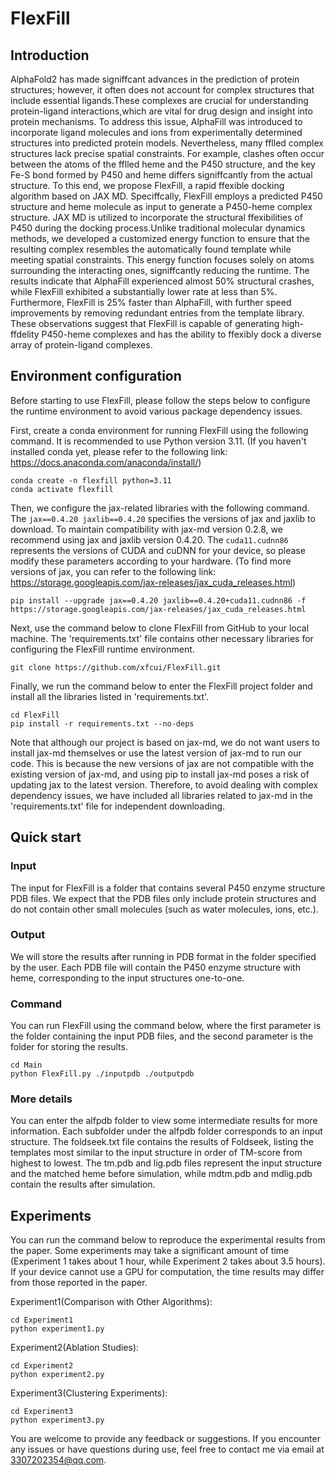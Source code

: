 # FlexFill
## Introduction
AlphaFold2 has made signiffcant advances in the prediction of protein structures; however, it often does not account for complex structures that include essential ligands.These complexes are crucial for understanding protein-ligand interactions,which are vital for drug design and insight into protein mechanisms. To address this issue, AlphaFill was introduced to incorporate ligand molecules and ions from experimentally determined structures into predicted protein models. Nevertheless, many fflled complex structures lack precise spatial constraints. For example, clashes often occur between the atoms of the fflled heme and the P450 structure, and the key Fe-S bond formed by P450 and heme differs signiffcantly from the actual structure. To this end, we propose FlexFill, a rapid ffexible docking algorithm based on JAX MD. Speciffcally, FlexFill employs a predicted P450 structure and heme molecule as input to generate a P450-heme complex structure. JAX MD is utilized to incorporate the structural ffexibilities of P450 during the docking process.Unlike traditional molecular dynamics methods, we developed a customized energy function to ensure that the resulting complex resembles the automatically found template while meeting spatial constraints. This energy function focuses solely on atoms surrounding the interacting ones, signiffcantly reducing the runtime. The results indicate that AlphaFill experienced almost 50% structural crashes, while FlexFill exhibited a substantially lower rate at less than 5%. Furthermore, FlexFill is 25% faster than AlphaFill, with further speed improvements by removing redundant entries from the template library. These observations suggest that FlexFill is capable of generating high-ffdelity P450-heme complexes and has the ability to ffexibly dock a diverse array of protein-ligand complexes.
## Environment configuration
Before starting to use FlexFill, please follow the steps below to configure the runtime environment to avoid various package dependency issues.

First, create a conda environment for running FlexFill using the following command. It is recommended to use Python version 3.11. (If you haven't installed conda yet, please refer to the following link: https://docs.anaconda.com/anaconda/install/)

```
conda create -n flexfill python=3.11
conda activate flexfill
```

Then, we configure the jax-related libraries with the following command. The `jax==0.4.20 jaxlib==0.4.20` specifies the versions of jax and jaxlib to download. To maintain compatibility with jax-md version 0.2.8, we recommend using jax and jaxlib version 0.4.20. The `cuda11.cudnn86` represents the versions of CUDA and cuDNN for your device, so please modify these parameters according to your hardware. (To find more versions of jax, you can refer to the following link: https://storage.googleapis.com/jax-releases/jax_cuda_releases.html)

```
pip install --upgrade jax==0.4.20 jaxlib==0.4.20+cuda11.cudnn86 -f https://storage.googleapis.com/jax-releases/jax_cuda_releases.html
```

Next, use the command below to clone FlexFill from GitHub to your local machine. The 'requirements.txt' file contains other necessary libraries for configuring the FlexFill runtime environment.

```
git clone https://github.com/xfcui/FlexFill.git
```


Finally, we run the command below to enter the FlexFill project folder and install all the libraries listed in 'requirements.txt'.
```
cd FlexFill
pip install -r requirements.txt --no-deps
```

Note that although our project is based on jax-md, we do not want users to install jax-md themselves or use the latest version of jax-md to run our code. This is because the new versions of jax are not compatible with the existing version of jax-md, and using pip to install jax-md poses a risk of updating jax to the latest version. Therefore, to avoid dealing with complex dependency issues, we have included all libraries related to jax-md in the 'requirements.txt' file for independent downloading.

## Quick start

### Input
The input for FlexFill is a folder that contains several P450 enzyme structure PDB files. We expect that the PDB files only include protein structures and do not contain other small molecules (such as water molecules, ions, etc.).

### Output
We will store the results after running in PDB format in the folder specified by the user. Each PDB file will contain the P450 enzyme structure with heme, corresponding to the input structures one-to-one.

### Command
You can run FlexFill using the command below, where the first parameter is the folder containing the input PDB files, and the second parameter is the folder for storing the results.
```
cd Main
python FlexFill.py ./inputpdb ./outputpdb
```

### More details
You can enter the alfpdb folder to view some intermediate results for more information. Each subfolder under the alfpdb folder corresponds to an input structure. The foldseek.txt file contains the results of Foldseek, listing the templates most similar to the input structure in order of TM-score from highest to lowest. The tm.pdb and lig.pdb files represent the input structure and the matched heme before simulation, while mdtm.pdb and mdlig.pdb contain the results after simulation.

## Experiments
You can run the command below to reproduce the experimental results from the paper. Some experiments may take a significant amount of time (Experiment 1 takes about 1 hour, while Experiment 2 takes about 3.5 hours). If your device cannot use a GPU for computation, the time results may differ from those reported in the paper.

Experiment1(Comparison with Other Algorithms):
```
cd Experiment1
python experiment1.py
```
Experiment2(Ablation Studies):
```
cd Experiment2
python experiment2.py
```
Experiment3(Clustering Experiments):
```
cd Experiment3
python experiment3.py
```

You are welcome to provide any feedback or suggestions. If you encounter any issues or have questions during use, feel free to contact me via email at 3307202354@qq.com.